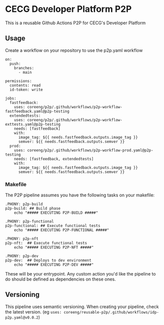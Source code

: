 # CECG Developer Platform P2P 

This is a reusable Github Actions P2P for CECG's Developer Platform

## Usage

Create a workflow on your repository to use the p2p.yaml workflow

```
on:
  push:
    branches:
      - main

permissions:
  contents: read
  id-token: write

jobs:
  fastfeedback:
    uses: coreeng/p2p/.github/workflows/p2p-workflow-fastfeedback.yaml@p2p-testing
  extendedtests:
    uses: coreeng/p2p/.github/workflows/p2p-workflow-exttests.yaml@p2p-testing
    needs: [fastfeedback]
    with:
      image_tag: ${{ needs.fastfeedback.outputs.image_tag }}
      semver: ${{ needs.fastfeedback.outputs.semver }}
  prod:
    uses: coreeng/p2p/.github/workflows/p2p-workflow-prod.yaml@p2p-testing
    needs: [fastfeedback, extendedtests]
    with:
      image_tag: ${{ needs.fastfeedback.outputs.image_tag }}
      semver: ${{ needs.fastfeedback.outputs.semver }}
```



### Makefile
The P2P pipeline assumes you have the following tasks on your makefile:

```
.PHONY: p2p-build 
p2p-build: ## Build phase
	echo "##### EXECUTING P2P-BUILD #####"

.PHONY: p2p-functional 
p2p-functional: ## Execute functional tests
	echo "##### EXECUTING P2P-FUNCTIONAL #####"

.PHONY: p2p-nft
p2p-nft:  ## Execute functional tests
	echo "##### EXECUTING P2P-NFT #####"

.PHONY: p2p-dev
p2p-dev:  ## Deploys to dev environment
	echo "##### EXECUTING P2P-DEV #####"
```

These will be your entrypoint. Any custom action you'd like the pipeline to do should be defined as dependencies on these ones.

## Versioning
This pipeline uses semantic versioning. When creating your pipeline, check the latest version. (eg `uses: coreeng/reusable-p2p/.github/workflows/idp-p2p.yaml@v0.0.2`)
